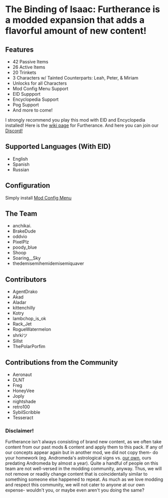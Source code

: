# The Binding of Isaac: Furtherance is a modded expansion that adds a flavorful amount of new content!

## Features
- 42 Passive Items
- 26 Active Items
- 20 Trinkets
- 3 Characters w/ Tainted Counterparts: Leah, Peter, & Miriam
- Unlocks for all Characters
- Mod Config Menu Support
- EID Suppport
- Encyclopedia Support
- Pog Support
- And more to come!

I strongly recommend you play this mod with EID and Encyclopedia installed!
Here is the [wiki page](https://github.com/anchikai/Furtherance/wiki) for Furtherance.
And here you can join our [Discord!](https://discord.gg/fy2ACyxDt6)

## Supported Languages (With EID)
- English
- Spanish
- Russian

## Configuration
Simply install [Mod Config Menu](https://steamcommunity.com/sharedfiles/filedetails/?id=2681875787)

## The Team
- anchikai.
- BrakeDude
- oddvio
- PixelPlz
- poody_blue
- Shoop
- Soaring__Sky
- thedemisemihemidemisemiquaver

## Contributors
- AgentDrako
- Akad
- Aladar
- kittenchilly
- Kotry
- lambchop_is_ok
- Rack_Jet
- RogueWatermelon
- shrkiツ
- Sillst
- ThePolarPorfim

## Contributions from the Community
- Aeronaut
- DLNT
- Freg
- HoneyVee
- Joply
- nightshade
- retro100
- SybilScribble
- Tesseract

### Disclaimer!
Furtherance isn't always consisting of brand new content, as we often take content from our past mods & content and apply them to this pack. If any of our concepts appear again but in another mod, we did not copy them- do your homework (eg. Andromeda's astrological signs vs. [our own](https://steamcommunity.com/sharedfiles/filedetails/?id=2500898099), ours predating Andromeda by almost a year).
Quite a handful of people on this team are not well-versed in the modding community, anyway. Thus, we will not remove or readily change content that is coincidentally similar to something someone else happened to repeat. As much as we love modding and respect this community, we will not cater to anyone at our own expense- wouldn't you, or maybe even aren't you doing the same?